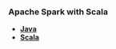 ### Apache Spark with Scala

- **<a href="https://www.oracle.com/java/index.html">Java</a>**
- **<a href="https://www.scala-lang.org/">Scala</a>**


